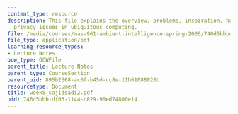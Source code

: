 ```yaml
---
content_type: resource
description: This file explains the overview, problems, inspiration, hardware and
  privacy issues in ubiquitous computing.
file: /media/courses/mas-961-ambient-intelligence-spring-2005/746d5bbbdf031144c82990ed74800e14_week5_sajidsadi2.pdf
file_type: application/pdf
learning_resource_types:
- Lecture Notes
ocw_type: OCWFile
parent_title: Lecture Notes
parent_type: CourseSection
parent_uid: 895b2368-ac6f-b45d-cc8e-11b61088020b
resourcetype: Document
title: week5_sajidsadi2.pdf
uid: 746d5bbb-df03-1144-c829-90ed74800e14
---
```

